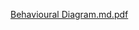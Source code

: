 [Behavioural Diagram.md.pdf](https://github.com/JNagaPrasanna/M1_Application_OnlineComplaints/files/7587799/Behavioural.Diagram.md.pdf)


